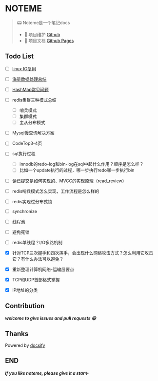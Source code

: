 # NOTEME

> 📟 Noteme是一个笔记docs
> - 🔁 项目维护 [Github](https://github.com/mouweng/noteme)
> - 📖 项目文档 [Github Pages](http://wengyifan.wiki/)

## Todo List
- [ ] [linux IO复用](https://www.bilibili.com/video/BV1jK4y1N7ST?spm_id_from=333.999.0.0)
- [ ] [海量数据处理总结](https://blog.csdn.net/v_JULY_v/article/details/6279498)
- [ ] [HashMap常见问题](https://mp.weixin.qq.com/s/sv94zXCl7MU54VBQx8WQJw)
- [ ] redis集群三种模式总结
  - [ ] 哨兵模式
  - [ ] 集群模式
  - [ ] 主从分布模式

- [ ] Mysql慢查询解决方案
- [ ] CodeTop3-4页
- [ ] sql执行过程
  - [ ] innodb的redo-log和bin-log在sql中起什么作用？顺序是怎么样？
  - [ ] 比如一个update执行的过程，哪一步执行redo哪一步执行bin

- [ ] 读已提交是如何实现的、MVCC的实现原理（read_review）
- [ ] redis哨兵模式怎么实现，工作流程是怎么样的
- [ ] redis实现过分布式锁
- [ ] synchronize
- [ ] 线程池
- [ ] 避免死锁
- [ ] redis单线程？I/O多路机制
- [x] 针对TCP三次握手和四次挥手，会出现什么网络攻击方式？怎么利用它攻击它？有什么办法可以避免？
- [x] 重新整理计算机网络-运输层要点
- [x] TCP和UDP首部格式掌握
- [x] IP地址的分类



## Contribution

##### welcome to give issues and pull requests 😆

## Thanks
Powered by [docsify](https://docsify.js.org/#/)

## END

##### If you like noteme, please give it a star✨

